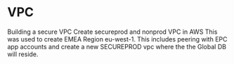 # VPC
Building a secure VPC
Create secureprod and nonprod VPC in AWS
This was used to create EMEA Region eu-west-1. This includes peering with EPC app accounts and create a new SECUREPROD vpc where the the Global DB will reside.
